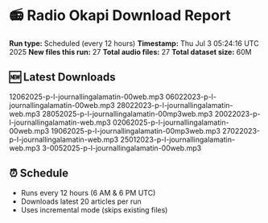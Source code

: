 # 📻 Radio Okapi Download Report

**Run type:** Scheduled (every 12 hours)
**Timestamp:** Thu Jul  3 05:24:16 UTC 2025
**New files this run:** 27
**Total audio files:** 27
**Total dataset size:** 60M

## 🆕 Latest Downloads
12062025-p-l-journallingalamatin-00web.mp3
06022023-p-l-journallingalamatin-00web.mp3
28022023-p-l-journallingalamatin-web.mp3
28052025-p-l-journallingalamatin-00mp3web.mp3
20022023-p-l-journallingalamatin-web.mp3
02062025-p-l-journallingalamatin-00web.mp3
19062025-p-l-journallingalamatin-00mp3web.mp3
27022023-p-l-journallingalamatin-web.mp3
25012023-p-l-journallingalamatin-web.mp3
3-0052025-p-l-journallingalamatin-00web.mp3

## ⏰ Schedule
- Runs every 12 hours (6 AM & 6 PM UTC)
- Downloads latest 20 articles per run
- Uses incremental mode (skips existing files)
